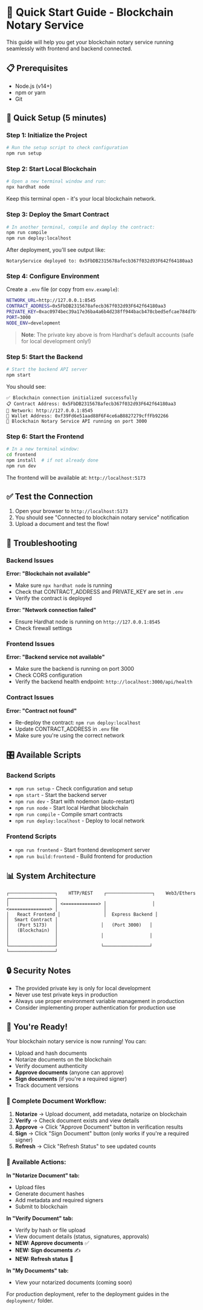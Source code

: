 # 🚀 Quick Start Guide - Blockchain Notary Service

This guide will help you get your blockchain notary service running seamlessly with frontend and backend connected.

## 📋 Prerequisites

- Node.js (v14+)
- npm or yarn
- Git

## 🎯 Quick Setup (5 minutes)

### Step 1: Initialize the Project
```bash
# Run the setup script to check configuration
npm run setup
```

### Step 2: Start Local Blockchain
```bash
# Open a new terminal window and run:
npx hardhat node
```
Keep this terminal open - it's your local blockchain network.

### Step 3: Deploy the Smart Contract
```bash
# In another terminal, compile and deploy the contract:
npm run compile
npm run deploy:localhost
```

After deployment, you'll see output like:
```
NotaryService deployed to: 0x5FbDB2315678afecb367f032d93F642f64180aa3
```

### Step 4: Configure Environment
Create a `.env` file (or copy from `env.example`):
```bash
NETWORK_URL=http://127.0.0.1:8545
CONTRACT_ADDRESS=0x5FbDB2315678afecb367f032d93F642f64180aa3
PRIVATE_KEY=0xac0974bec39a17e36ba4a6b4d238ff944bacb478cbed5efcae784d7bf4f2ff80
PORT=3000
NODE_ENV=development
```

> **Note**: The private key above is from Hardhat's default accounts (safe for local development only!)

### Step 5: Start the Backend
```bash
# Start the backend API server
npm start
```

You should see:
```
✅ Blockchain connection initialized successfully
📋 Contract Address: 0x5FbDB2315678afecb367f032d93F642f64180aa3
🔗 Network: http://127.0.0.1:8545
👤 Wallet Address: 0xf39Fd6e51aad88F6F4ce6aB8827279cffFb92266
🚀 Blockchain Notary Service API running on port 3000
```

### Step 6: Start the Frontend
```bash
# In a new terminal window:
cd frontend
npm install  # if not already done
npm run dev
```

The frontend will be available at: `http://localhost:5173`

## ✅ Test the Connection

1. Open your browser to `http://localhost:5173`
2. You should see "Connected to blockchain notary service" notification
3. Upload a document and test the flow!

## 🔧 Troubleshooting

### Backend Issues

**Error: "Blockchain not available"**
- Make sure `npx hardhat node` is running
- Check that CONTRACT_ADDRESS and PRIVATE_KEY are set in `.env`
- Verify the contract is deployed

**Error: "Network connection failed"**
- Ensure Hardhat node is running on `http://127.0.0.1:8545`
- Check firewall settings

### Frontend Issues

**Error: "Backend service not available"**
- Make sure the backend is running on port 3000
- Check CORS configuration
- Verify the backend health endpoint: `http://localhost:3000/api/health`

### Contract Issues

**Error: "Contract not found"**
- Re-deploy the contract: `npm run deploy:localhost`
- Update CONTRACT_ADDRESS in `.env` file
- Make sure you're using the correct network

## 🎛️ Available Scripts

### Backend Scripts
- `npm run setup` - Check configuration and setup
- `npm start` - Start the backend server
- `npm run dev` - Start with nodemon (auto-restart)
- `npm run node` - Start local Hardhat blockchain
- `npm run compile` - Compile smart contracts
- `npm run deploy:localhost` - Deploy to local network

### Frontend Scripts
- `npm run frontend` - Start frontend development server
- `npm run build:frontend` - Build frontend for production

## 📊 System Architecture

```
┌─────────────────┐    HTTP/REST    ┌─────────────────┐    Web3/Ethers    ┌─────────────────┐
│                 │ <=============> │                 │ <===============> │                 │
│   React Frontend │                │  Express Backend │                   │  Smart Contract │
│   (Port 5173)   │                │   (Port 3000)   │                   │   (Blockchain)  │
│                 │                │                 │                   │                 │
└─────────────────┘                └─────────────────┘                   └─────────────────┘
```

## 🔒 Security Notes

- The provided private key is only for local development
- Never use test private keys in production
- Always use proper environment variable management in production
- Consider implementing proper authentication for production use

## 🎉 You're Ready!

Your blockchain notary service is now running! You can:
- Upload and hash documents
- Notarize documents on the blockchain
- Verify document authenticity
- **Approve documents** (anyone can approve)
- **Sign documents** (if you're a required signer)
- Track document versions

### 🎯 Complete Document Workflow:

1. **Notarize** → Upload document, add metadata, notarize on blockchain
2. **Verify** → Check document exists and view details
3. **Approve** → Click "Approve Document" button in verification results
4. **Sign** → Click "Sign Document" button (only works if you're a required signer)
5. **Refresh** → Click "Refresh Status" to see updated counts

### 📱 Available Actions:

**In "Notarize Document" tab:**
- Upload files
- Generate document hashes
- Add metadata and required signers
- Submit to blockchain

**In "Verify Document" tab:**
- Verify by hash or file upload
- View document details (status, signatures, approvals)
- **NEW: Approve documents** ✅
- **NEW: Sign documents** ✍️
- **NEW: Refresh status** 🔄

**In "My Documents" tab:**
- View your notarized documents (coming soon)

For production deployment, refer to the deployment guides in the `deployment/` folder. 
